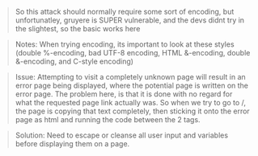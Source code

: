 >So this attack should normally require some sort of encoding, but unfortunatley, gruyere is SUPER vulnerable, and the devs didnt try in the slightest, so the basic <script>alert(1)</script> works here 

>Notes: When trying encoding, its important to look at these styles (double %-encoding, bad UTF-8 encoding, HTML &-encoding, double &-encoding, and C-style encoding)

>Issue: Attempting to visit a completely unknown page will result in an error page being displayed, where the potential page is written on the error page. The problem here, is that it is done with no regard for what the requested page link actually was. So when we try to go to /<script>alert(1)</script>, the page is copying that text completely, then sticking it onto the error page as html and running the code between the 2 tags.

>Solution: Need to escape or cleanse all user input and variables before displaying them on a page.

